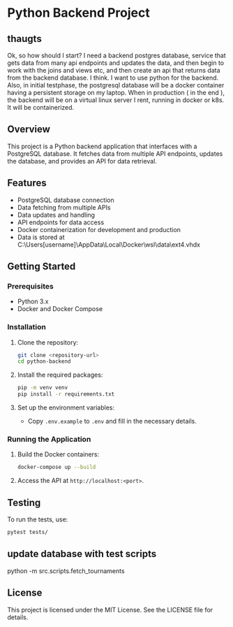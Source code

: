 # Python Backend Project
## thaugts
Ok, so how should I start? I need a backend postgres database, service that gets data from many api endpoints and updates the data, and then begin to work with the joins and views etc, and then create an api that returns data from the backend database. I think. I want to use python for the backend. Also, in initial testphase, the postgresql database will be a docker container having a persistent storage on my laptop. When in production ( in the end ), the backend will be on a virtual linux server I rent, running in docker or k8s. It will be containerized.

## Overview
This project is a Python backend application that interfaces with a PostgreSQL database. It fetches data from multiple API endpoints, updates the database, and provides an API for data retrieval.

## Features
- PostgreSQL database connection
- Data fetching from multiple APIs
- Data updates and handling
- API endpoints for data access
- Docker containerization for development and production
- Data is stored at C:\Users\[username]\AppData\Local\Docker\wsl\data\ext4.vhdx

## Getting Started

### Prerequisites
- Python 3.x
- Docker and Docker Compose

### Installation
1. Clone the repository:
   ```bash
   git clone <repository-url>
   cd python-backend
   ```

2. Install the required packages:
   ```bash
   pip -m venv venv
   pip install -r requirements.txt
   ```

3. Set up the environment variables:
   - Copy `.env.example` to `.env` and fill in the necessary details.

### Running the Application
1. Build the Docker containers:
   ```bash
   docker-compose up --build
   ```

2. Access the API at `http://localhost:<port>`.

## Testing
To run the tests, use:
```bash
pytest tests/
```

## update database with test scripts
python -m src.scripts.fetch_tournaments
## License
This project is licensed under the MIT License. See the LICENSE file for details.